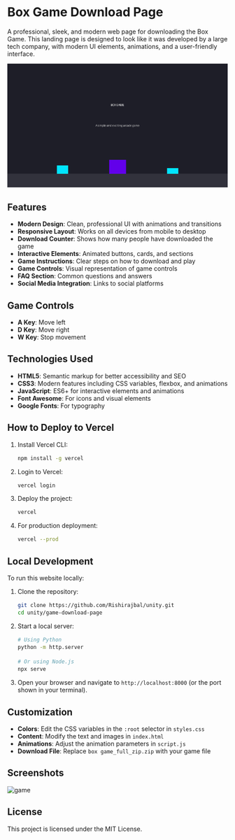 # Box Game Download Page

A professional, sleek, and modern web page for downloading the Box Game. This landing page is designed to look like it was developed by a large tech company, with modern UI elements, animations, and a user-friendly interface.

![Box Game Screenshot](game-screenshot.png)

## Features

- **Modern Design**: Clean, professional UI with animations and transitions
- **Responsive Layout**: Works on all devices from mobile to desktop
- **Download Counter**: Shows how many people have downloaded the game
- **Interactive Elements**: Animated buttons, cards, and sections
- **Game Instructions**: Clear steps on how to download and play
- **Game Controls**: Visual representation of game controls
- **FAQ Section**: Common questions and answers
- **Social Media Integration**: Links to social platforms

## Game Controls

- **A Key**: Move left
- **D Key**: Move right
- **W Key**: Stop movement

## Technologies Used

- **HTML5**: Semantic markup for better accessibility and SEO
- **CSS3**: Modern features including CSS variables, flexbox, and animations
- **JavaScript**: ES6+ for interactive elements and animations
- **Font Awesome**: For icons and visual elements
- **Google Fonts**: For typography

## How to Deploy to Vercel

1. Install Vercel CLI:
   ```bash
   npm install -g vercel
   ```

2. Login to Vercel:
   ```bash
   vercel login
   ```

3. Deploy the project:
   ```bash
   vercel
   ```

4. For production deployment:
   ```bash
   vercel --prod
   ```

## Local Development

To run this website locally:

1. Clone the repository:
   ```bash
   git clone https://github.com/Rishirajbal/unity.git
   cd unity/game-download-page
   ```

2. Start a local server:
   ```bash
   # Using Python
   python -m http.server
   
   # Or using Node.js
   npx serve
   ```

3. Open your browser and navigate to `http://localhost:8000` (or the port shown in your terminal).

## Customization

- **Colors**: Edit the CSS variables in the `:root` selector in `styles.css`
- **Content**: Modify the text and images in `index.html`
- **Animations**: Adjust the animation parameters in `script.js`
- **Download File**: Replace `box game_full_zip.zip` with your game file

## Screenshots

<img width="960" alt="game" src="https://github.com/user-attachments/assets/1f6d6b22-cef1-4ae2-9307-d8bd0718908a" />

## License

This project is licensed under the MIT License.
